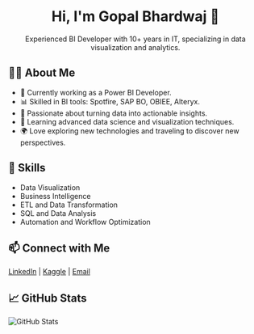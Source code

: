 <!-- README.md -->
<h1 align="center">Hi, I'm Gopal Bhardwaj 👋</h1>

<p align="center">
  Experienced BI Developer with 10+ years in IT, specializing in data visualization and analytics.
</p>

<h2>👨‍💻 About Me</h2>
<ul>
  <li>💼 Currently working as a Power BI Developer.</li>
  <li>📊 Skilled in BI tools: Spotfire, SAP BO, OBIEE, Alteryx.</li>
  <li>🎯 Passionate about turning data into actionable insights.</li>
  <li>🌱 Learning advanced data science and visualization techniques.</li>
  <li>🌍 Love exploring new technologies and traveling to discover new perspectives.</li>
</ul>

<h2>🚀 Skills</h2>
<ul>
  <li>Data Visualization</li>
  <li>Business Intelligence</li>
  <li>ETL and Data Transformation</li>
  <li>SQL and Data Analysis</li>
  <li>Automation and Workflow Optimization</li>
</ul>

<h2>📫 Connect with Me</h2>
<p>
  <a href="https://www.linkedin.com/in/gopal-bhardwaj/" target="_blank">LinkedIn</a> | 
  <a href="https://www.kaggle.com/gopalbhardwaj" target="_blank">Kaggle</a> | 
  <a href="mailto:gopalbhardwaj007@gmail.com">Email</a>
</p>

<h2>📈 GitHub Stats</h2>
<p>
  <img src="https://github-readme-stats.vercel.app/api?username=your-github-username&show_icons=true&theme=radical" alt="GitHub Stats" />
</p>
